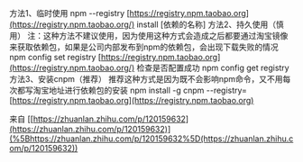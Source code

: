 方法1、临时使用 npm --registry [https://registry.npm.taobao.org](https://registry.npm.taobao.org/) install [依赖的名称] 
方法2、持久使用（慎用） 注：这种方法不建议使用，因为使用这种方式会造成之后都要通过淘宝镜像来获取依赖包，如果是公司内部发布到npm的依赖包，会出现下载失败的情况 npm config set registry [https://registry.npm.taobao.org](https://registry.npm.taobao.org/) 检查是否配置成功 npm config get registry 
方法3、安装cnpm（推荐） 推荐这种方式是因为既不会影响npm命令，又不用每次都写淘宝地址进行依赖包的安装 npm install -g cnpm --registry=[https://registry.npm.taobao.org](https://registry.npm.taobao.org)

来自 [[https://zhuanlan.zhihu.com/p/120159632](https://zhuanlan.zhihu.com/p/120159632)](%5Bhttps://zhuanlan.zhihu.com/p/120159632%5D(https://zhuanlan.zhihu.com/p/120159632))